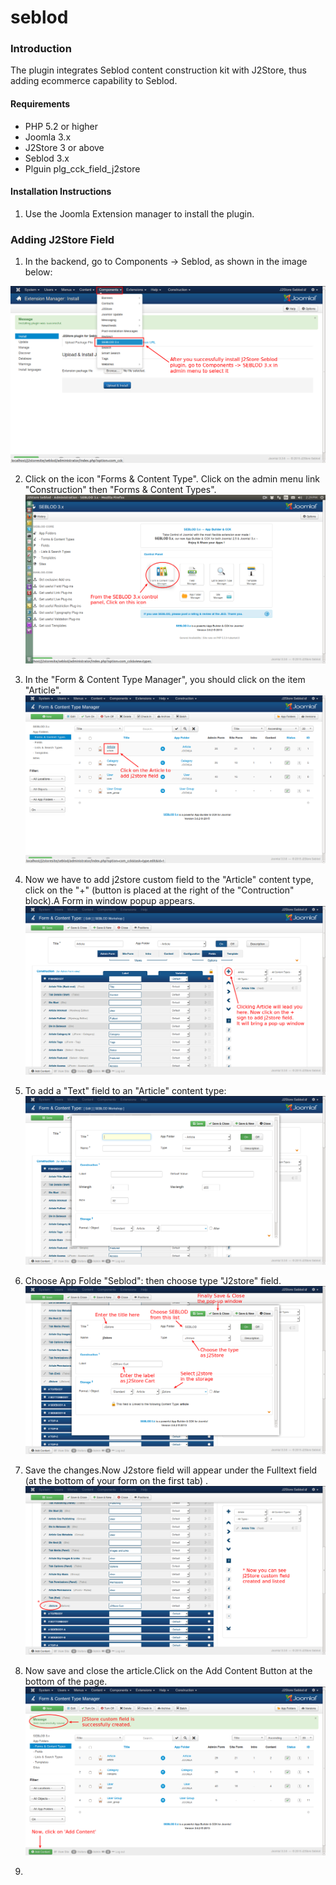# seblod

### Introduction

The plugin integrates Seblod content construction kit with J2Store, thus adding ecommerce capability to Seblod. 

#### Requirements
* PHP 5.2 or higher
* Joomla 3.x
* J2Store 3 or above
* Seblod 3.x
* Plguin plg_cck_field_j2store

#### Installation Instructions 
1. Use the Joomla Extension manager to install the plugin.


### Adding J2Store Field 
1. In the backend, go to Components -> Seblod, as shown in the image below:

![step 1](step-1.png)

2. Click on the icon "Forms & Content Type". Click on the admin menu link "Construction" then "Forms & Content Types".
![Step 2](step-4.png)

3. In the "Form & Content Type Manager", you should click on the item "Article".
![Step 3](step-5.png)

4. Now we have to add j2store custom field to the "Article" content type, click on the "+" (button is placed at the right of the "Contruction"  block).A Form in window popup appears.
![Step 4](step-6.png)


5. To add a "Text" field to an "Article" content type:
![Step 5](step-7.png)


6. Choose App Folde "Seblod": then choose type "J2store" field.
![Step 6](step-8.png)

7. Save the changes.Now J2store field will appear under the Fulltext field (at the bottom of your form on the first tab) .
![Step 7](step-9.png)

8. Now save and close the article.Click on the Add Content Button at the bottom of the page.
 ![Step 8](step-10.png)
9. 


 
